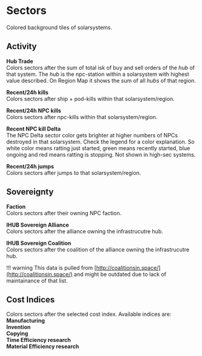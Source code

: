 # Sectors
Colored background tiles of solarsystems.

## Activity
**Hub Trade**<br>
Colors sectors after the sum of total isk of buy and sell orders of the *hub* of that system. The *hub* is the npc-station within a solarsystem with highest value described.  On Region Map it shows the sum of all *hubs* of that region.

**Recent/24h kills**<br>
Colors sectors after ship + pod-kills within that solarsystem/region. 

**Recent/24h NPC kills**<br>
Colors sectors after npc-kills within that solarsystem/region. 

**Recent NPC kill Delta**<br>
The NPC Delta sector color gets brighter at higher numbers of NPCs destroyed in that solarsystem. Check the legend for a color explanation. So white color means ratting just started, green means recently started, blue ongoing and red means ratting is stopping.
Not shown in high-sec systems.

**Recent/24h jumps**<br>
Colors sectors after jumps to that solarsystem/region. 

## Sovereignty
**Faction**<br>
Colors sectors after their owning NPC faction.

**IHUB Sovereign Alliance**<br>
Colors sectors after the alliance owning the infrastrucutre hub.

**IHUB Sovereign Coalition**<br>
Colors sectors after the coalition of the alliance owning the infrastrucutre hub.

!!! warning
    This data is pulled from [http://coalitionsin.space/](http://coalitionsin.space/) and might be outdated due to lack of maintainance of that list.

## Cost Indices
Colors sectors after the selected cost index. Available indices are:<br>
**Manufacturing<br>
Invention<br>
Copying<br>
Time Efficiency research<br>
Material Efficiency research**


<!--stackedit_data:
eyJoaXN0b3J5IjpbLTgwNjA5NDcwOSwxODY1NjY3ODQwLC02Mz
ExODQ2NjcsLTE4MDk3OTcyOTAsMTkyNTgzNDA1NiwtODQ5MzYx
MzI3LC0xMDk0MjI2NTI4LC0xMjk4NjY0MDU5LC01Njg1MzgxMj
ksNzE0MTU4NzQxLC02ODc5Mzc1MDIsMTMwNzE3MTUzNl19
-->